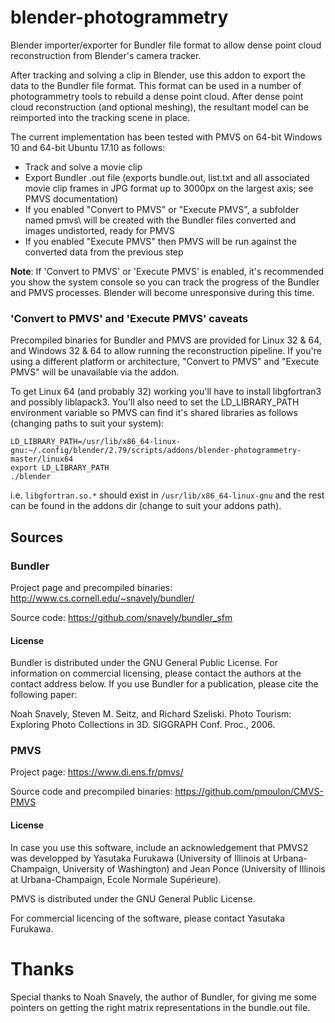 # blender-photogrammetry

Blender importer/exporter for Bundler file format to allow dense point cloud reconstruction from Blender's camera tracker.

After tracking and solving a clip in Blender, use this addon to export the data to the Bundler file format. This format can be used in a number of photogrammetry tools to rebuild a dense point cloud. After dense point cloud reconstruction (and optional meshing), the resultant model can be reimported into the tracking scene in place.

The current implementation has been tested with PMVS on 64-bit Windows 10 and 64-bit Ubuntu 17.10 as follows:

* Track and solve a movie clip
* Export Bundler .out file (exports bundle.out, list.txt and all associated movie clip frames in JPG format up to 3000px on the largest axis; see PMVS documentation)
* If you enabled "Convert to PMVS" or "Execute PMVS", a subfolder named pmvs\ will be created with the Bundler files converted and images undistorted, ready for PMVS
* If you enabled "Execute PMVS" then PMVS will be run against the converted data from the previous step

**Note**: If 'Convert to PMVS' or 'Execute PMVS' is enabled, it's recommended you show the system console so you can track the progress of the Bundler and PMVS processes. Blender will become unresponsive during this time.

### 'Convert to PMVS' and 'Execute PMVS' caveats

Precompiled binaries for Bundler and PMVS are provided for Linux 32 & 64, and Windows 32 & 64 to allow running the reconstruction pipeline. If you're using a different platform or architecture, "Convert to PMVS" and "Execute PMVS" will be unavailable via the addon.

To get Linux 64 (and probably 32) working you'll have to install libgfortran3 and possibly liblapack3. You'll also need to set the LD_LIBRARY_PATH environment variable so PMVS can find it's shared libraries as follows (changing paths to suit your system):

```
LD_LIBRARY_PATH=/usr/lib/x86_64-linux-gnu:~/.config/blender/2.79/scripts/addons/blender-photogrammetry-master/linux64
export LD_LIBRARY_PATH
./blender
```

i.e. ```libgfortran.so.*``` should exist in ```/usr/lib/x86_64-linux-gnu``` and the rest can be found in the addons dir (change to suit your addons path).

## Sources

### Bundler

Project page and precompiled binaries: http://www.cs.cornell.edu/~snavely/bundler/

Source code: https://github.com/snavely/bundler_sfm

#### License

Bundler is distributed under the GNU General Public License. For information on commercial licensing, please contact the authors at the contact address below. If you use Bundler for a publication, please cite the following paper:

Noah Snavely, Steven M. Seitz, and Richard Szeliski. Photo Tourism: Exploring Photo Collections in 3D. SIGGRAPH Conf. Proc., 2006.

### PMVS

Project page: https://www.di.ens.fr/pmvs/

Source code and precompiled binaries: https://github.com/pmoulon/CMVS-PMVS

#### License

In case you use this software, include an acknowledgement that PMVS2 was developped by Yasutaka Furukawa (University of Illinois at Urbana-Champaign, University of Washington) and Jean Ponce (University of Illinois at Urbana-Champaign, Ecole Normale Supérieure).

PMVS is distributed under the GNU General Public License.

For commercial licencing of the software, please contact Yasutaka Furukawa.

# Thanks

Special thanks to Noah Snavely, the author of Bundler, for giving me some pointers on getting the right matrix representations in the bundle.out file.
